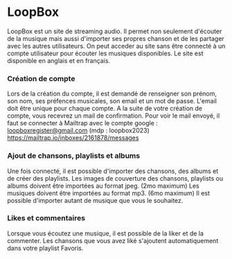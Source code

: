 # LoopBox

LoopBox est un site de streaming audio. Il permet non seulement d'écouter de la musique mais aussi d'importer ses propres chanson et de les partager avec les autres utilisateurs.
On peut acceder au site sans être connecté à un compte utilisateur pour écouter les musiques disponibles.
Le site est disponible en anglais et en français.

### Création de compte
Lors de la création du compte, il est demandé de renseigner son prénom, son nom, ses préfences musicales, son email et un mot de passe. L'email doit être unique pour chaque compte.
A la suite de votre création de compte, vous recevrez un mail de confirmation.
Pour voir le mail envoyé, il faut se connecter à Mailtrap avec le compte google : loopboxregister@gmail.com (mdp : loopbox2023)
https://mailtrap.io/inboxes/2161878/messages

### Ajout de chansons, playlists et albums
Une fois connecté, il est possible d'importer des chansons, des albums et de créer des playlists.
Les images de couverture des chansons, playlists ou albums doivent être importées au format jpeg. (2mo maximum)
Les musiques doivent être importées au format mp3. (6mo maximum)
Il est possible d'importer autant de musique que vous le souhaitez.


### Likes et commentaires
Lorsque vous écoutez une musique, il est possible de la liker et de la commenter. Les chansons que vous avez liké s'ajoutent automatiquement dans votre playlist Favoris.

